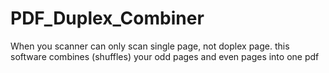 # PDF_Duplex_Combiner
When you scanner can only scan single page, not doplex page. this software combines (shuffles) your odd pages and even pages into one pdf
